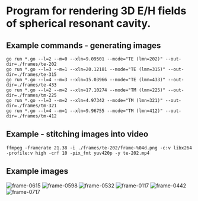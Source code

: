 # Program for rendering 3D E/H fields of spherical resonant cavity.

## Example commands - generating images
```
go run *.go --l=2 --m=0 --xln=9.09501 --mode="TE (lmn=202)" --out-dir=./frames/te-202
go run *.go --l=3 --m=1 --xln=20.12181 --mode="TE (lmn=315)" --out-dir=./frames/te-315
go run *.go --l=4 --m=3 --xln=15.03966 --mode="TE (lmn=433)" --out-dir=./frames/te-433
go run *.go --l=2 --m=2 --xln=17.10274 --mode="TM (lmn=225)" --out-dir=./frames/tm-225
go run *.go --l=3 --m=2 --xln=4.97342 --mode="TM (lmn=321)" --out-dir=./frames/tm-321
go run *.go --l=4 --m=1 --xln=9.96755 --mode="TM (lmn=412)" --out-dir=./frames/tm-412
```
## Example - stitching images into video
```
ffmpeg -framerate 21.38 -i ./frames/te-202/frame-%04d.png -c:v libx264  -profile:v high -crf 10 -pix_fmt yuv420p -y te-202.mp4
```

## Example images


![frame-0615](https://github.com/user-attachments/assets/a3a057f8-011c-4c7e-8f9e-3124e743c912)
![frame-0598](https://github.com/user-attachments/assets/44a95c91-fc5e-4618-aaf2-2ef58509336d)
![frame-0532](https://github.com/user-attachments/assets/9c735ea9-5b38-4d7d-8d5d-6741960f7e61)
![frame-0117](https://github.com/user-attachments/assets/ec90d7f3-1ade-4532-852a-e13bd9973181)
![frame-0442](https://github.com/user-attachments/assets/2ed02b48-3d75-4537-8f55-dba04bab2272)
![frame-0717](https://github.com/user-attachments/assets/19ae35cb-12d4-4616-ac37-e16d9d23034d)

